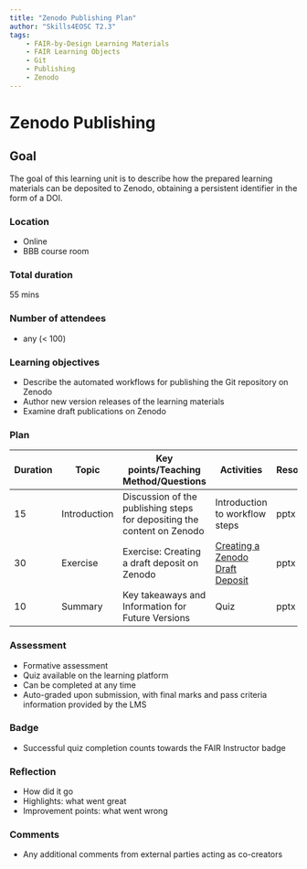 ```yaml
---
title: "Zenodo Publishing Plan"
author: "Skills4EOSC T2.3"
tags: 
    - FAIR-by-Design Learning Materials
    - FAIR Learning Objects
    - Git
    - Publishing
    - Zenodo
---
```


# Zenodo Publishing

## Goal

The goal of this learning unit is to describe how the prepared learning materials can be deposited to Zenodo, obtaining a persistent identifier in the form of a DOI.

### Location

- Online
- BBB course room

### Total duration

55 mins

### Number of attendees

- any (< 100)

### Learning objectives

- Describe the automated workflows for publishing the Git repository on Zenodo
- Author new version releases of the learning materials
- Examine draft publications on Zenodo

### Plan

| Duration | Topic                    | Key points/Teaching Method/Questions                                                              | Activities                                                             | Resources             |
|----------|--------------------------|---------------------------------------------------------------------------------------------------|------------------------------------------------------------------------|-----------------------|
| 15        | Introduction            | Discussion of the publishing steps for depositing the content on Zenodo                            | Introduction to workflow steps                                         | pptx                  |
| 30       | Exercise                  | Exercise: Creating a draft deposit on Zenodo                                                     | [Creating a Zenodo Draft Deposit](./Activities/Zenodo%20Draft%20Deposit.md)                                      | pptx                  |
| 10        | Summary                  | Key takeaways and Information for Future Versions                                                 | Quiz                                                                   | pptx                  |

### Assessment

- Formative assessment
- Quiz available on the learning platform
- Can be completed at any time
- Auto-graded upon submission, with final marks and pass criteria information provided by the LMS

### Badge

- Successful quiz completion counts towards the FAIR Instructor badge

### Reflection

- How did it go
- Highlights: what went great
- Improvement points: what went wrong

### Comments

- Any additional comments from external parties acting as co-creators